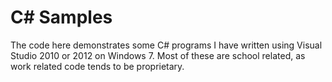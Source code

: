 C# Samples
==============

The code here demonstrates some C# programs I have written using Visual Studio 2010
or 2012 on Windows 7. Most of these are school related, as work related code tends
to be proprietary.
